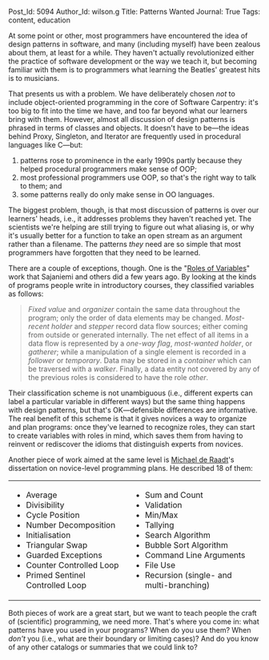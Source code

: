 Post_Id: 5094
Author_Id: wilson.g
Title: Patterns Wanted
Journal: True
Tags: content, education

<p>At some point or other, most programmers have encountered the idea of design patterns in software, and many (including myself) have been zealous about them, at least for a while. They haven't actually revolutionized either the practice of software development or the way we teach it, but becoming familiar with them is to programmers what learning the Beatles' greatest hits is to musicians.</p>
<p>That presents us with a problem. We have deliberately chosen <em>not</em> to include object-oriented programming in the core of Software Carpentry: it's too big to fit into the time we have, and too far beyond what our learners bring with them. However, almost all discussion of design patterns is phrased in terms of classes and objects. It doesn't have to be&mdash;the ideas behind Proxy, Singleton, and Iterator are frequently used in procedural languages like C&mdash;but:</p>
<ol>
<li>patterns rose to prominence in the early 1990s partly because they helped procedural programmers make sense of OOP;</li>
<li>most professional programmers use OOP, so that's the right way to talk to them; and</li>
<li>some patterns really do only make sense in OO languages.</li>
</ol>
<p>The biggest problem, though, is that most discussion of patterns is over our learners' heads, i.e., it addresses problems they haven't reached yet. The scientists we're helping are still trying to figure out what aliasing is, or why it's usually better for a function to take an open stream as an argument rather than a filename. The patterns <em>they</em> need are so simple that most programmers have forgotten that they need to be learned.</p>
<p>There are a couple of exceptions, though. One is the "<a href="http://www.cs.joensuu.fi/~saja/var_roles/index.html">Roles of Variables</a>" work that Sajaniemi and others did a few years ago. By looking at the kinds of programs people write in introductory courses, they classified variables as follows:</p>
<blockquote><p><em>Fixed value</em> and <em>organizer</em> contain the same data throughout the program; only the order of data elements may be changed. <em>Most-recent holder</em> and <em>stepper</em> record data flow sources; either coming from outside or generated internally. The net effect of all items in a data flow is represented by a <em>one-way flag</em>, <em>most-wanted holder</em>, or <em>gatherer</em>; while a manipulation of a single element is recorded in a <em>follower</em> or <em>temporary</em>. Data may be stored in a <em>container</em> which can be traversed with a <em>walker</em>. Finally, a data entity not covered by any of the previous roles is considered to have the role <em>other</em>.</p></blockquote>
<p>Their classification scheme is not unambiguous (i.e., different experts can label a particular variable in different ways) but the same thing happens with design patterns, but that's OK&mdash;defensible differences are informative. The real benefit of this scheme is that it gives novices a way to organize and plan programs: once they've learned to recognize roles, they can start to create variables with roles in mind, which saves them from having to reinvent or rediscover the idioms that distinguish experts from novices.</p>
<p>Another piece of work aimed at the same level is <a href="http://dl.dropbox.com/u/11561272/index.html">Michael de Raadt</a>'s dissertation on novice-level programming plans. He described 18 of them:</p>
<meta name="journal" content="True" /><table>

<tbody>
<tr>
<td valign="top">
<ul>
<li>Average</li>
<li>Divisibility</li>
<li>Cycle Position</li>
<li>Number Decomposition</li>
<li>Initialisation</li>
<li>Triangular Swap</li>
<li>Guarded Exceptions</li>
<li>Counter Controlled Loop</li>
<li>Primed Sentinel Controlled Loop</li>
</ul>
</td>
<td valign="top">
<ul>
<li>Sum and Count</li>
<li>Validation</li>
<li>Min/Max</li>
<li>Tallying</li>
<li>Search Algorithm</li>
<li>Bubble Sort Algorithm</li>
<li>Command Line Arguments</li>
<li>File Use</li>
<li>Recursion (single- and multi-branching)</li>
</ul>
</td>
</tr>
</tbody>
</table>
<p>Both pieces of work are a great start, but we want to teach people the craft of (scientific) programming, we need more. That's where you come in: what patterns have you used in your programs? When do you use them? When <em>don't</em> you (i.e., what are their boundary or limiting cases)? And do you know of any other catalogs or summaries that we could link to?</p>
